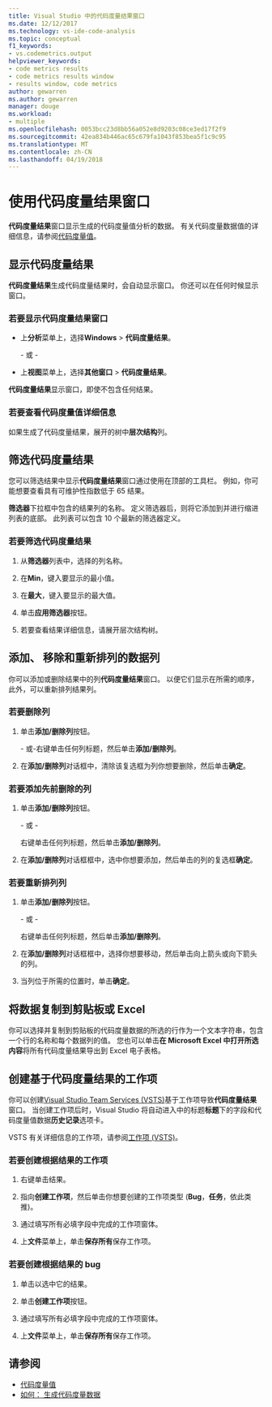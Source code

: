 ```yaml
---
title: Visual Studio 中的代码度量结果窗口
ms.date: 12/12/2017
ms.technology: vs-ide-code-analysis
ms.topic: conceptual
f1_keywords:
- vs.codemetrics.output
helpviewer_keywords:
- code metrics results
- code metrics results window
- results window, code metrics
author: gewarren
ms.author: gewarren
manager: douge
ms.workload:
- multiple
ms.openlocfilehash: 0053bcc23d8bb56a052e8d9203c08ce3ed17f2f9
ms.sourcegitcommit: 42ea834b446ac65c679fa1043f853bea5f1c9c95
ms.translationtype: MT
ms.contentlocale: zh-CN
ms.lasthandoff: 04/19/2018
---
```

# <a name="using-the-code-metrics-results-window"></a>使用代码度量结果窗口

**代码度量结果**窗口显示生成的代码度量值分析的数据。 有关代码度量数据值的详细信息，请参阅[代码度量值](../code-quality/code-metrics-values.md)。

## <a name="displaying-code-metrics-results"></a>显示代码度量结果

**代码度量结果**生成代码度量结果时，会自动显示窗口。 你还可以在任何时候显示窗口。

### <a name="to-display-the-code-metrics-results-window"></a>若要显示代码度量结果窗口

- 上**分析**菜单上，选择**Windows** > **代码度量结果**。

   \- 或 -

- 上**视图**菜单上，选择**其他窗口** > **代码度量结果**。

**代码度量结果**显示窗口，即使不包含任何结果。

### <a name="to-view-code-metrics-details"></a>若要查看代码度量值详细信息

如果生成了代码度量结果，展开的树中**层次结构**列。

## <a name="filtering-code-metrics-results"></a>筛选代码度量结果

您可以筛选结果中显示**代码度量结果**窗口通过使用在顶部的工具栏。 例如，你可能想要查看具有可维护性指数低于 65 结果。

**筛选器**下拉框中包含的结果列的名称。 定义筛选器后，则将它添加到并进行缩进列表的底部。 此列表可以包含 10 个最新的筛选器定义。

### <a name="to-filter-the-code-metrics-results"></a>若要筛选代码度量结果

1.  从**筛选器**列表中，选择的列名称。

2.  在**Min**，键入要显示的最小值。

3.  在**最大**，键入要显示的最大值。

4.  单击**应用筛选器**按钮。

5.  若要查看结果详细信息，请展开层次结构树。

## <a name="adding-removing-and-rearranging-data-columns"></a>添加、 移除和重新排列的数据列

你可以添加或删除结果中的列**代码度量结果**窗口。 以便它们显示在所需的顺序，此外，可以重新排列结果列。

### <a name="to-remove-a-column"></a>若要删除列

1. 单击**添加/删除列**按钮。

     \- 或-右键单击任何列标题，然后单击**添加/删除列**。

1. 在**添加/删除列**对话框中，清除该复选框为列你想要删除，然后单击**确定**。

### <a name="to-add-a-previously-removed-column"></a>若要添加先前删除的列

1. 单击**添加/删除列**按钮。

     \- 或 -

     右键单击任何列标题，然后单击**添加/删除列**。

1. 在**添加/删除列**对话框框中，选中你想要添加，然后单击的列的复选框**确定**。

### <a name="to-rearrange-columns"></a>若要重新排列列

1. 单击**添加/删除列**按钮。

     \- 或 -

     右键单击任何列标题，然后单击**添加/删除列**。

1. 在**添加/删除列**对话框框中，选择你想要移动，然后单击向上箭头或向下箭头的列。

1. 当列位于所需的位置时，单击**确定**。

## <a name="copying-data-to-the-clipboard-or-excel"></a>将数据复制到剪贴板或 Excel

你可以选择并复制到剪贴板的代码度量数据的所选的行作为一个文本字符串，包含一个行的名称和每个数据列的值。 您也可以单击**在 Microsoft Excel 中打开所选内容**将所有代码度量结果导出到 Excel 电子表格。

## <a name="creating-a-work-item-based-on-code-metric-results"></a>创建基于代码度量结果的工作项

你可以创建[Visual Studio Team Services (VSTS)](/vsts/index)基于工作项导致**代码度量结果**窗口。 当创建工作项后时，Visual Studio 将自动进入中的标题**标题**下的字段和代码度量值数据**历史记录**选项卡。

VSTS 有关详细信息的工作项，请参阅[工作项 (VSTS)](/vsts/work/work-items/index)。

### <a name="to-create-a-work-item-based-on-a-result"></a>若要创建根据结果的工作项

1.  右键单击结果。

2.  指向**创建工作项**，然后单击你想要创建的工作项类型 (**Bug**，**任务**，依此类推)。

3.  通过填写所有必填字段中完成的工作项窗体。

4.  上**文件**菜单上，单击**保存所有**保存工作项。

### <a name="to-create-a-bug-based-on-a-result"></a>若要创建根据结果的 bug

1.  单击以选中它的结果。

2.  单击**创建工作项**按钮。

3.  通过填写所有必填字段中完成的工作项窗体。

4.  上**文件**菜单上，单击**保存所有**保存工作项。

## <a name="see-also"></a>请参阅

- [代码度量值](../code-quality/code-metrics-values.md)
- [如何： 生成代码度量数据](../code-quality/how-to-generate-code-metrics-data.md)